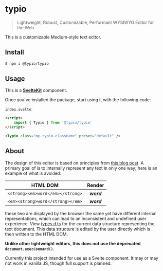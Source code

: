 # typio

> Lightweight, Robust, Customizable, Performant WYSIWYG Editor for the Web

This is a customizable Medium-style text editor.

## Install

```bash
$ npm i @typio/typio
```

## Usage

This is a **[SvelteKit](https://github.com/sveltejs/kit)** component.

<!-- , but also works great in **vanilla JS**. -->

Once you've installed the package, start using it with the following code:

<!-- ### Svelte -->

`index.svelte`:

```html
<script>
    import { Typio } from '@typio/typio'
</script>

<Typio class="my-typio-classname" preset="default" />
```

<!--
### JS

`index.js`:

```js
import typio from '@typio/typio'

const typio = new typio({
    // initialize editor on some HTMLElement
    target: document.getElementById('typio-wrapper')
})
```

## CDN Usage

Or if you want to use the package without npm, you can use the following code:

`index.html`:

```html
<script src="https://cdn.jsdelivr.net/npm/@typio/typio/@0.1.0"></script>

<script>
    const typio = new typio({
        // initialize editor on some HTMLElement
        target: document.getElementById('typio-wrapper')
    })
</script>

<div id="typio-wrapper" />
``` -->

## About

The design of this editor is based on principles from [this blog post](https://medium.engineering/why-contenteditable-is-terrible-122d8a40e480). A primary goal of is to internally represent any text in only one way; here is an example of what is avoided:

|             HTML DOM             |             Render             |
| :------------------------------: | :----------------------------: |
| `<strong><em>word</em></strong>` | <strong><em>word</em></strong> |
| `<em><strong>word</strong></em>` | <em><strong>word</strong></em> |

these two are displayed by the browser the same yet have different internal representations, which can lead to an inconsistent and undefined user experience. View [types.d.ts](https://github.com/typio/typio/blob/main/src/lib/types.d.ts)
for the current data structure representing the text document. This data structure is edited by the user directly which is then written to the HTML DOM.

**Unlike other lightweight editors, this does not use the deprecated `document.execCommand()`.**

Currently this project intended for use as a Svelte component. It may or may not work in vanilla
JS, though full support is planned.